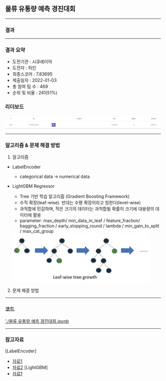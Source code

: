 ## 물류 유통량 예측 경진대회

------------

### 결과

----------------

### 결과 요약

* 도전기관 : 시큐레이어
* 도전자 : 허인
* 최종스코어 : 7.83695
* 제출일자 : 2022-01-03
* 총 참여 팀 수 : 469
* 순위 및 비율 :  241(51%)

### 리더보드

![결과](screenshot/scoreGoods.PNG)

----------

### 알고리즘 & 문제 해결 방법

1. 알고리즘
* LabelEncoder
  * categorical data -> numerical data 

* LightGBM Regressor
  * Tree 기반 학습 알고리즘 (Gradient Boosting Framework)
  * 수직 확장(leaf-wise). 반대는 수평 확장이라고 칭한다(level-wise)
  * 과적합에 민감하며, 작은 크기의 데이터는 과적합될 확률이 크기에 대용량의 데이터에 활용
  * parameter: max_depth/ min_data_in_leaf / feature_fraction/ bagging_fraction / early_stopping_round / lambda / min_gain_to_split / max_cat_group
  <img src="screenshot/LGBM.jpg" alt="model" style="zoom: 67%;" />
  
 
 2. 문제 해결 방법

-----------

### 코드

['./물류 유통량 예측 경진대회.ipynb](https://github.com/gjdls01/AutoAPE-challenge3/blob/main/dacon/%EB%AC%BC%EB%A5%98%20%EC%9C%A0%ED%86%B5%EB%9F%89%20%EC%98%88%EC%B8%A1%20%EA%B2%BD%EC%A7%84%EB%8C%80%ED%9A%8C/%EB%AC%BC%EB%A5%98%20%EC%9C%A0%ED%86%B5%EB%9F%89%20%EC%98%88%EC%B8%A1%20%EA%B2%BD%EC%A7%84%EB%8C%80%ED%9A%8C.ipynb)

-----------

### 참고자료

[LabelEncoder]
- [자료1](https://scikit-learn.org/stable/modules/generated/sklearn.preprocessing.LabelEncoder.html)
- [자료2](https://towardsdatascience.com/categorical-encoding-using-label-encoding-and-one-hot-encoder-911ef77fb5bd)
[LightGBM] 
- [자료1](https://lightgbm.readthedocs.io/en/latest/)
